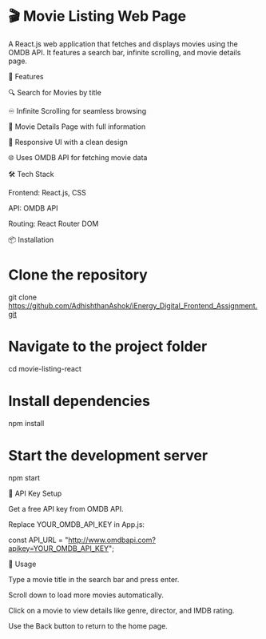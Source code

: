 # 🎬 Movie Listing Web Page

A React.js web application that fetches and displays movies using the OMDB API. It features a search bar, infinite scrolling, and movie details page.

🚀 Features

🔍 Search for Movies by title

♾ Infinite Scrolling for seamless browsing

🎥 Movie Details Page with full information

🎨 Responsive UI with a clean design

🌐 Uses OMDB API for fetching movie data


🛠️ Tech Stack

Frontend: React.js, CSS

API: OMDB API

Routing: React Router DOM

📦 Installation

# Clone the repository
git clone https://github.com/AdhishthanAshok/iEnergy_Digital_Frontend_Assignment.git

# Navigate to the project folder
cd movie-listing-react

# Install dependencies
npm install

# Start the development server
npm start

🔑 API Key Setup

Get a free API key from OMDB API.

Replace YOUR_OMDB_API_KEY in App.js:

const API_URL = "http://www.omdbapi.com?apikey=YOUR_OMDB_API_KEY";

🚀 Usage

Type a movie title in the search bar and press enter.

Scroll down to load more movies automatically.

Click on a movie to view details like genre, director, and IMDB rating.

Use the Back button to return to the home page.




